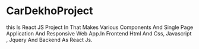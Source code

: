 # CarDekhoProject
this Is React JS Project In That Makes Various Components And Single Page Application And Responsive Web App.In Frontend Html And Css, Javascript , Jquery And Backend As React Js.

